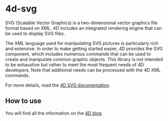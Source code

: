 # 4d-svg

SVG (Scalable Vector Graphics) is a two-dimensional vector graphics file format based on XML. 4D includes an integrated rendering engine that can be used to display SVG files.

The XML language used for manipulating SVG pictures is particularly rich and extensive. In order to make getting started easier, 4D provides the SVG component, which includes numerous commands that can be used to create and manipulate common graphic objects. This library is not intended to be exhaustive but rather to meet the most frequent needs of 4D developers. Note that additional needs can be processed with the 4D XML commands.

For more details, read the [4D SVG documentation](https://doc.4d.com/4Dv18/4D/18/4D-SVG-Component.300-4611842.en.html).

## How to use

You will find all the information on the [4D blog](https://blog.4d.com/news-flash-4d-components-available-on-github/).
